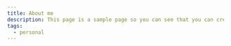 ```yaml
---
title: About me
description: This page is a sample page so you can see that you can create your own about page
tags:
  - personal
---
```

